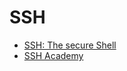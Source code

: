 # SSH

- [SSH: The secure Shell](https://docstore.mik.ua/orelly/networking_2ndEd/ssh/ch01_01.htm)
- [SSH Academy](https://www.ssh.com/academy)
